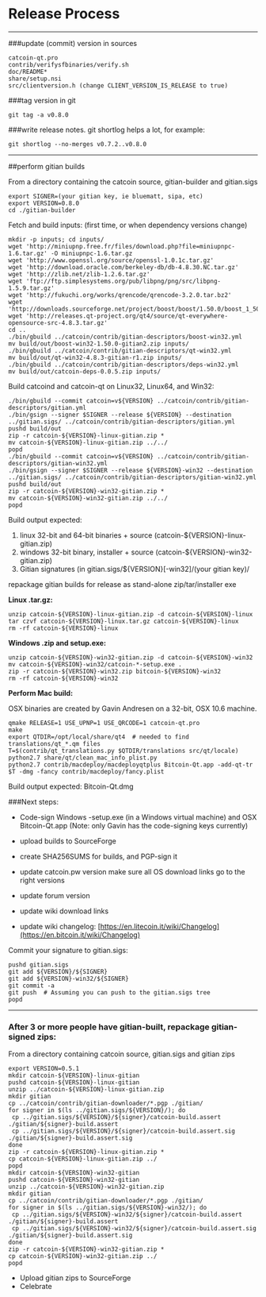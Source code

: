 Release Process
====================

* * *

###update (commit) version in sources


	catcoin-qt.pro
	contrib/verifysfbinaries/verify.sh
	doc/README*
	share/setup.nsi
	src/clientversion.h (change CLIENT_VERSION_IS_RELEASE to true)

###tag version in git

	git tag -a v0.8.0

###write release notes. git shortlog helps a lot, for example:

	git shortlog --no-merges v0.7.2..v0.8.0

* * *

##perform gitian builds

 From a directory containing the catcoin source, gitian-builder and gitian.sigs
  
	export SIGNER=(your gitian key, ie bluematt, sipa, etc)
	export VERSION=0.8.0
	cd ./gitian-builder

 Fetch and build inputs: (first time, or when dependency versions change)

	mkdir -p inputs; cd inputs/
	wget 'http://miniupnp.free.fr/files/download.php?file=miniupnpc-1.6.tar.gz' -O miniupnpc-1.6.tar.gz
	wget 'http://www.openssl.org/source/openssl-1.0.1c.tar.gz'
	wget 'http://download.oracle.com/berkeley-db/db-4.8.30.NC.tar.gz'
	wget 'http://zlib.net/zlib-1.2.6.tar.gz'
	wget 'ftp://ftp.simplesystems.org/pub/libpng/png/src/libpng-1.5.9.tar.gz'
	wget 'http://fukuchi.org/works/qrencode/qrencode-3.2.0.tar.bz2'
	wget 'http://downloads.sourceforge.net/project/boost/boost/1.50.0/boost_1_50_0.tar.bz2'
	wget 'http://releases.qt-project.org/qt4/source/qt-everywhere-opensource-src-4.8.3.tar.gz'
	cd ..
	./bin/gbuild ../catcoin/contrib/gitian-descriptors/boost-win32.yml
	mv build/out/boost-win32-1.50.0-gitian2.zip inputs/
	./bin/gbuild ../catcoin/contrib/gitian-descriptors/qt-win32.yml
	mv build/out/qt-win32-4.8.3-gitian-r1.zip inputs/
	./bin/gbuild ../catcoin/contrib/gitian-descriptors/deps-win32.yml
	mv build/out/catcoin-deps-0.0.5.zip inputs/

 Build catcoind and catcoin-qt on Linux32, Linux64, and Win32:
  
	./bin/gbuild --commit catcoin=v${VERSION} ../catcoin/contrib/gitian-descriptors/gitian.yml
	./bin/gsign --signer $SIGNER --release ${VERSION} --destination ../gitian.sigs/ ../catcoin/contrib/gitian-descriptors/gitian.yml
	pushd build/out
	zip -r catcoin-${VERSION}-linux-gitian.zip *
	mv catcoin-${VERSION}-linux-gitian.zip ../../
	popd
	./bin/gbuild --commit catcoin=v${VERSION} ../catcoin/contrib/gitian-descriptors/gitian-win32.yml
	./bin/gsign --signer $SIGNER --release ${VERSION}-win32 --destination ../gitian.sigs/ ../catcoin/contrib/gitian-descriptors/gitian-win32.yml
	pushd build/out
	zip -r catcoin-${VERSION}-win32-gitian.zip *
	mv catcoin-${VERSION}-win32-gitian.zip ../../
	popd

  Build output expected:

  1. linux 32-bit and 64-bit binaries + source (catcoin-${VERSION}-linux-gitian.zip)
  2. windows 32-bit binary, installer + source (catcoin-${VERSION}-win32-gitian.zip)
  3. Gitian signatures (in gitian.sigs/${VERSION}[-win32]/(your gitian key)/

repackage gitian builds for release as stand-alone zip/tar/installer exe

**Linux .tar.gz:**

	unzip catcoin-${VERSION}-linux-gitian.zip -d catcoin-${VERSION}-linux
	tar czvf catcoin-${VERSION}-linux.tar.gz catcoin-${VERSION}-linux
	rm -rf catcoin-${VERSION}-linux

**Windows .zip and setup.exe:**

	unzip catcoin-${VERSION}-win32-gitian.zip -d catcoin-${VERSION}-win32
	mv catcoin-${VERSION}-win32/catcoin-*-setup.exe .
	zip -r catcoin-${VERSION}-win32.zip bitcoin-${VERSION}-win32
	rm -rf catcoin-${VERSION}-win32

**Perform Mac build:**

  OSX binaries are created by Gavin Andresen on a 32-bit, OSX 10.6 machine.

	qmake RELEASE=1 USE_UPNP=1 USE_QRCODE=1 catcoin-qt.pro
	make
	export QTDIR=/opt/local/share/qt4  # needed to find translations/qt_*.qm files
	T=$(contrib/qt_translations.py $QTDIR/translations src/qt/locale)
	python2.7 share/qt/clean_mac_info_plist.py
	python2.7 contrib/macdeploy/macdeployqtplus Bitcoin-Qt.app -add-qt-tr $T -dmg -fancy contrib/macdeploy/fancy.plist

 Build output expected: Bitcoin-Qt.dmg

###Next steps:

* Code-sign Windows -setup.exe (in a Windows virtual machine) and
  OSX Bitcoin-Qt.app (Note: only Gavin has the code-signing keys currently)

* upload builds to SourceForge

* create SHA256SUMS for builds, and PGP-sign it

* update catcoin.pw version
  make sure all OS download links go to the right versions

* update forum version

* update wiki download links

* update wiki changelog: [https://en.litecoin.it/wiki/Changelog](https://en.bitcoin.it/wiki/Changelog)

Commit your signature to gitian.sigs:

	pushd gitian.sigs
	git add ${VERSION}/${SIGNER}
	git add ${VERSION}-win32/${SIGNER}
	git commit -a
	git push  # Assuming you can push to the gitian.sigs tree
	popd

-------------------------------------------------------------------------

### After 3 or more people have gitian-built, repackage gitian-signed zips:

From a directory containing catcoin source, gitian.sigs and gitian zips

	export VERSION=0.5.1
	mkdir catcoin-${VERSION}-linux-gitian
	pushd catcoin-${VERSION}-linux-gitian
	unzip ../catcoin-${VERSION}-linux-gitian.zip
	mkdir gitian
	cp ../catcoin/contrib/gitian-downloader/*.pgp ./gitian/
	for signer in $(ls ../gitian.sigs/${VERSION}/); do
	 cp ../gitian.sigs/${VERSION}/${signer}/catcoin-build.assert ./gitian/${signer}-build.assert
	 cp ../gitian.sigs/${VERSION}/${signer}/catcoin-build.assert.sig ./gitian/${signer}-build.assert.sig
	done
	zip -r catcoin-${VERSION}-linux-gitian.zip *
	cp catcoin-${VERSION}-linux-gitian.zip ../
	popd
	mkdir catcoin-${VERSION}-win32-gitian
	pushd catcoin-${VERSION}-win32-gitian
	unzip ../catcoin-${VERSION}-win32-gitian.zip
	mkdir gitian
	cp ../catcoin/contrib/gitian-downloader/*.pgp ./gitian/
	for signer in $(ls ../gitian.sigs/${VERSION}-win32/); do
	 cp ../gitian.sigs/${VERSION}-win32/${signer}/catcoin-build.assert ./gitian/${signer}-build.assert
	 cp ../gitian.sigs/${VERSION}-win32/${signer}/catcoin-build.assert.sig ./gitian/${signer}-build.assert.sig
	done
	zip -r catcoin-${VERSION}-win32-gitian.zip *
	cp catcoin-${VERSION}-win32-gitian.zip ../
	popd

- Upload gitian zips to SourceForge
- Celebrate 

